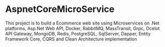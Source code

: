 # AspnetCoreMicroService
This project is to build a Ecommerce web site using Microservices on .Net platforms, Asp.Net Web API, Docker, RabbitMQ, MassTransit, Grpc, Ocelot API Gateway, MongoDB, Redis, PostgreSQL, SqlServer, Dapper, Entity Framework Core, CQRS and Clean Architecture implementation
